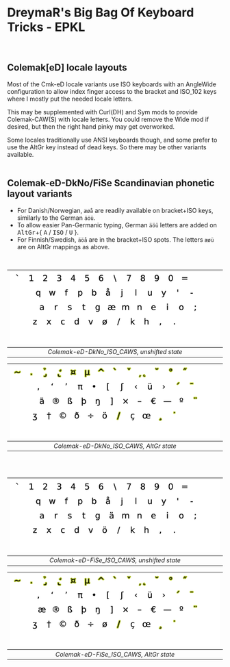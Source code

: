 DreymaR's Big Bag Of Keyboard Tricks - EPKL
===========================================
<br>

Colemak[eD] locale layouts
--------------------------
Most of the Cmk-eD locale variants use ISO keyboards with an AngleWide configuration to allow index finger access to the bracket and ISO_102 keys where I mostly put the needed locale letters.

This may be supplemented with Curl(DH) and Sym mods to provide Colemak-CAW(S) with locale letters. You could remove the Wide mod if desired, but then the right hand pinky may get overworked.

Some locales traditionally use ANSI keyboards though, and some prefer to use the AltGr key instead of dead keys. So there may be other variants available.
<br><br>

Colemak-eD-DkNo/FiSe Scandinavian phonetic layout variants
----------------------------------------------------------
- For Danish/Norwegian, `æøå` are readily available on bracket+ISO keys, similarly to the German `äöü`.
- To allow easier Pan-Germanic typing, German `äöü` letters are added on <kbd>AltGr</kbd>+{ <kbd>A</kbd> / <kbd>ISO</kbd> / <kbd>U</kbd> }.
- For Finnish/Swedish,  `äöå` are in the bracket+ISO spots. The letters `æøü` are on AltGr mappings as above.
<br>

|![EPKL help image for Colemak-eD-DkNo CAWS on an ISO board, unshifted state](../Cmk-eD-DkNo/Cmk-eD-DkNo_ISO_CurlAWideSym/state0.png)|
|   :---:   |
|_Colemak-eD-DkNo_ISO_CAWS, unshifted state_|

|![EPKL help image for Colemak-eD-DkNo CAWS on an ISO board, AltGr state](../Cmk-eD-DkNo/Cmk-eD-DkNo_ISO_CurlAWideSym/state6.png)|
|   :---:   |
|_Colemak-eD-DkNo_ISO_CAWS, AltGr state_|

<br><br>

|![EPKL help image for Colemak-eD-FiSe CAWS on an ISO board, unshifted state](../Cmk-eD-FiSe/Cmk-eD-FiSe_ISO_CurlAWideSym/state0.png)|
|   :---:   |
|_Colemak-eD-FiSe_ISO_CAWS, unshifted state_|

|![EPKL help image for Colemak-eD-FiSe CAWS on an ISO board, AltGr state](../Cmk-eD-FiSe/Cmk-eD-FiSe_ISO_CurlAWideSym/state6.png)|
|   :---:   |
|_Colemak-eD-FiSe_ISO_CAWS, AltGr state_|
